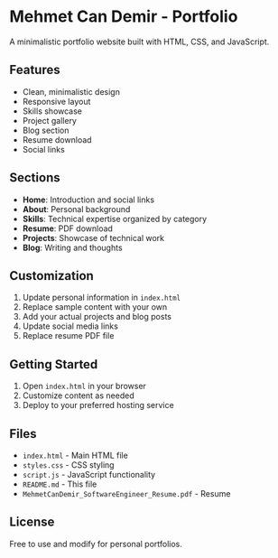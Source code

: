 # Mehmet Can Demir - Portfolio

A minimalistic portfolio website built with HTML, CSS, and JavaScript.

## Features

- Clean, minimalistic design
- Responsive layout
- Skills showcase
- Project gallery
- Blog section
- Resume download
- Social links

## Sections

- **Home**: Introduction and social links
- **About**: Personal background
- **Skills**: Technical expertise organized by category
- **Resume**: PDF download
- **Projects**: Showcase of technical work
- **Blog**: Writing and thoughts

## Customization

1. Update personal information in `index.html`
2. Replace sample content with your own
3. Add your actual projects and blog posts
4. Update social media links
5. Replace resume PDF file

## Getting Started

1. Open `index.html` in your browser
2. Customize content as needed
3. Deploy to your preferred hosting service

## Files

- `index.html` - Main HTML file
- `styles.css` - CSS styling
- `script.js` - JavaScript functionality
- `README.md` - This file
- `MehmetCanDemir_SoftwareEngineer_Resume.pdf` - Resume

## License

Free to use and modify for personal portfolios. 
